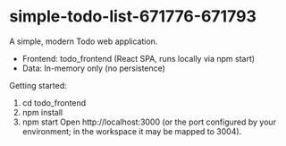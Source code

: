 # simple-todo-list-671776-671793

A simple, modern Todo web application.

- Frontend: todo_frontend (React SPA, runs locally via npm start)
- Data: In-memory only (no persistence)

Getting started:
1) cd todo_frontend
2) npm install
3) npm start
Open http://localhost:3000 (or the port configured by your environment; in the workspace it may be mapped to 3004).
